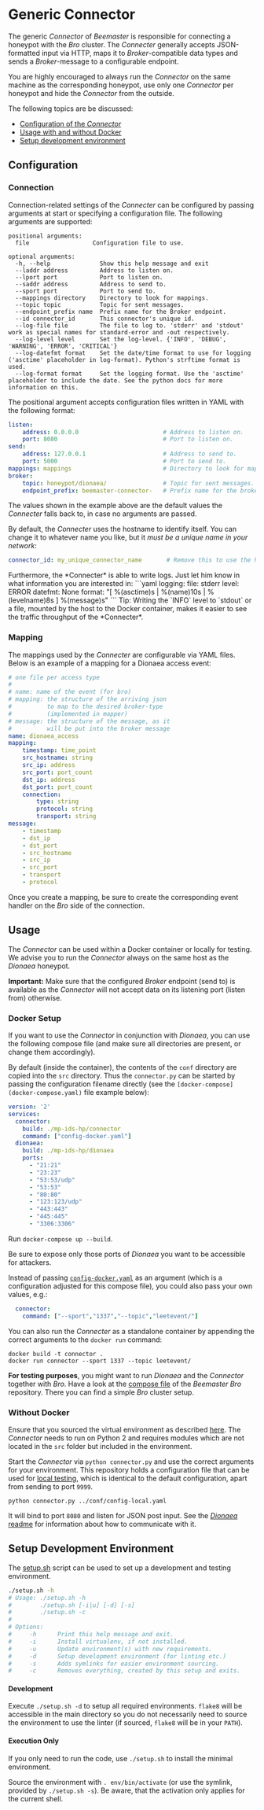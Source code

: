 Generic Connector
=================

The generic *Connector* of *Beemaster* is responsible for connecting a honeypot with the *Bro* cluster. The *Connecter* generally accepts JSON-formatted input via HTTP, maps it to *Broker*-compatible data types and sends a *Broker*-message to a configurable endpoint.

You are highly encouraged to always run the *Connector* on the same machine as the corresponding honeypot, use only one *Connector* per honeypot and hide the *Connector* from the outside.

The following topics are be discussed:
* [Configuration of the *Connector*](#configuration)
* [Usage with and without Docker](#usage)
* [Setup development environment](#setup-development-environment)

## Configuration
### Connection
Connection-related settings of the *Connecter* can be configured by passing arguments at start or specifying a configuration file. The following arguments are supported:

```
positional arguments:
  file                  Configuration file to use.

optional arguments:
  -h, --help              Show this help message and exit
  --laddr address         Address to listen on.
  --lport port            Port to listen on.
  --saddr address         Address to send to.
  --sport port            Port to send to.
  --mappings directory    Directory to look for mappings.
  --topic topic           Topic for sent messages.
  --endpoint_prefix name  Prefix name for the Broker endpoint.
  --id connector_id       This connector's unique id.
  --log-file file         The file to log to. 'stderr' and 'stdout' work as special names for standard-error and -out respectively.
  --log-level level       Set the log-level. {'INFO', 'DEBUG', 'WARNING', 'ERROR', 'CRITICAL'}
  --log-datefmt format    Set the date/time format to use for logging ('asctime' placeholder in log-format). Python's strftime format is used.
  --log-format format     Set the logging format. Use the 'asctime' placeholder to include the date. See the python docs for more information on this.
```

The positional argument accepts configuration files written in YAML with the following format:

```yaml
listen:
    address: 0.0.0.0                        # Address to listen on.
    port: 8080                              # Port to listen on.
send:
    address: 127.0.0.1                      # Address to send to.
    port: 5000                              # Port to send to.
mappings: mappings                          # Directory to look for mappings.
broker:
    topic: honeypot/dionaea/                # Topic for sent messages.
    endpoint_prefix: beemaster-connector-   # Prefix name for the broker endpoint.
```
The values shown in the example above are the default values the *Connecter* falls back to, in case no arguments are passed.

By default, the *Connecter* uses the hostname to identify itself. You can change it to whatever name you like, but it *must be a unique name in your network*:
```yaml
connector_id: my_unique_connector_name       # Remove this to use the hostname by default
```
<a name="logging" />
Furthermore, the *Connecter* is able to write logs. Just let him know in what information you are interested in:
```yaml
logging:
    file: stderr
    level: ERROR
    datefmt: None
    format: "[ %(asctime)s | %(name)10s | %(levelname)8s ] %(message)s"
```
Tip: Writing the `INFO` level to `stdout` or a file, mounted by the host to the Docker container, makes it easier to see the traffic throughput of the *Connecter*.

### Mapping
The mappings used by the *Connecter* are configurable via YAML files. Below is an example of a mapping for a Dionaea access event:

```yaml
# one file per access type
#
# name: name of the event (for bro)
# mapping: the structure of the arriving json
#          to map to the desired broker-type
#          (implemented in mapper)
# message: the structure of the message, as it
#          will be put into the broker message
name: dionaea_access
mapping:
    timestamp: time_point
    src_hostname: string
    src_ip: address
    src_port: port_count
    dst_ip: address
    dst_port: port_count
    connection:
        type: string
        protocol: string
        transport: string
message:
    - timestamp
    - dst_ip
    - dst_port
    - src_hostname
    - src_ip
    - src_port
    - transport
    - protocol
```

Once you create a mapping, be sure to create the corresponding event handler on the *Bro* side of the connection.

## Usage
The *Connector* can be used within a Docker container or locally for testing.
We advise you to run the *Connector* always on the same host as the *Dionaea* honeypot.

**Important:** Make sure that the configured *Broker* endpoint (send to) is available as the *Connector* will not accept data on its listening port (listen from) otherwise.

### Docker Setup

If you want to use the *Connector* in conjunction with *Dionaea*, you can use the following compose file (and make sure all directories are present, or change them accordingly).

By default (inside the container), the contents of the `conf` directory are copied into the `src` directory. Thus the `connector.py` can be started by passing the configuration filename directly (see the `[docker-compose](docker-compose.yaml)` file example below):

```yaml
version: '2'
services:
  connector:
    build: ./mp-ids-hp/connector
    command: ["config-docker.yaml"]
  dionaea:
    build: ./mp-ids-hp/dionaea
    ports:
      - "21:21"
      - "23:23"
      - "53:53/udp"
      - "53:53"
      - "80:80"
      - "123:123/udp"
      - "443:443"
      - "445:445"
      - "3306:3306"
```

Run `docker-compose up --build`.

Be sure to expose only those ports of *Dionaea* you want to be accessible for attackers.

Instead of passing [`config-docker.yaml`](connector/conf/config-docker.yaml) as an argument (which is a configuration adjusted for this compose file), you could also pass your own values, e.g.:
```yaml
  connector:
    command: ["--sport","1337","--topic","leetevent/"]
```

You can also run the *Connecter* as a standalone container by appending the correct arguments to the `docker run` command:

```
docker build -t connector .
docker run connector --sport 1337 --topic leetevent/
```

**For testing purposes**, you might want to run *Dionaea* and the *Connector* 
together with *Bro*. Have a look at the [compose file](https://git.informatik.uni-hamburg.de/iss/mp-ids-bro/blob/master/docker-compose.yml) of the *Beemaster Bro* repository. There you can find a simple *Bro* cluster setup.

### Without Docker

Ensure that you sourced the virtual environment as described [here](#setup-development-environment). The *Connector* needs to run on Python 2 and requires modules which are not located in the `src` folder but included in the environment.

Start the *Connector* via `python connector.py` and use the correct arguments for your environment. This repository holds a configuration file that can be used for [local testing](connector/conf/config-local.yaml), which is identical to the default configuration, apart from sending to port `9999`.

`python connector.py ../conf/config-local.yaml`

It will bind to port `8080` and listen for JSON post input. See the [*Dionaea* readme](dionaea/README.md#talk-to-dionaea) for information about how to communicate with it.


## Setup Development Environment

The [setup.sh](setup.sh) script can be used to set up a development and testing environment.
  
```sh
./setup.sh -h
# Usage: ./setup.sh -h
#        ./setup.sh [-i|u] [-d] [-s]
#        ./setup.sh -c
#
# Options:
#     -h      Print this help message and exit.
#     -i      Install virtualenv, if not installed.
#     -u      Update environment(s) with new requirements.
#     -d      Setup development environment (for linting etc.)
#     -s      Adds symlinks for easier environment sourcing.
#     -c      Removes everything, created by this setup and exits.
```

#### Development

Execute `./setup.sh -d` to setup all required environments. `flake8` will be
accessible in the main directory so you do not necessarily need to source the
environment to use the linter (if sourced, `flake8` will be in your `PATH`).

#### Execution Only

If you only need to run the code, use `./setup.sh` to install the minimal
environment.

Source the environment with `. env/bin/activate` (or use the symlink, provided
by `./setup.sh -s`). Be aware, that the activation only applies for the current
shell.
